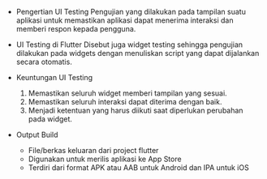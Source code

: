 - Pengertian UI Testing
  Pengujian yang dilakukan pada tampilan suatu aplikasi untuk memastikan aplikasi dapat menerima interaksi dan memberi respon kepada pengguna.

- UI Testing di Flutter
  Disebut juga widget testing sehingga pengujian dilakukan pada widgets dengan menuliskan script yang dapat dijalankan secara otomatis.

- Keuntungan UI Testing
  1) Memastikan seluruh widget memberi tampilan yang sesuai.
  2) Memastikan seluruh interaksi dapat diterima dengan baik.
  3) Menjadi ketentuan yang harus diikuti saat diperlukan perubahan pada widget.  

- Output Build 
  - File/berkas keluaran dari project flutter
  - Digunakan untuk merilis aplikasi ke App Store
  - Terdiri dari format APK atau AAB untuk Android dan IPA untuk iOS

